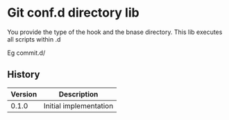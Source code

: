 # Git conf.d directory lib

You provide the type of the hook and the bnase directory. This lib executes all
scripts within <hook-type>.d

Eg commit.d/

## History

|Version|Description|
|---|---|
|0.1.0|Initial implementation|
